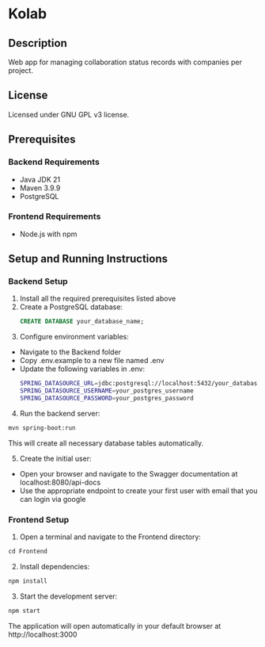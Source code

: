 # Kolab

## Description

Web app for managing collaboration status records with companies per project.

## License

Licensed under GNU GPL v3 license.

## Prerequisites

### Backend Requirements

- Java JDK 21
- Maven 3.9.9
- PostgreSQL

### Frontend Requirements

- Node.js with npm

## Setup and Running Instructions

### Backend Setup

1. Install all the required prerequisites listed above
2. Create a PostgreSQL database:
   ```sql
   CREATE DATABASE your_database_name;
   ```
3. Configure environment variables:

- Navigate to the Backend folder
- Copy .env.example to a new file named .env
- Update the following variables in .env:
  ```bash
  SPRING_DATASOURCE_URL=jdbc:postgresql://localhost:5432/your_database_name
  SPRING_DATASOURCE_USERNAME=your_postgres_username
  SPRING_DATASOURCE_PASSWORD=your_postgres_password
  ```

4. Run the backend server:

```bash
mvn spring-boot:run
```

This will create all necessary database tables automatically.

5. Create the initial user:

- Open your browser and navigate to the Swagger documentation at localhost:8080/api-docs
- Use the appropriate endpoint to create your first user with email that you can login via google

### Frontend Setup

1. Open a terminal and navigate to the Frontend directory:

```bash
cd Frontend
```

2. Install dependencies:

```bash
npm install
```

3. Start the development server:

```bash
npm start
```

The application will open automatically in your default browser at http://localhost:3000
